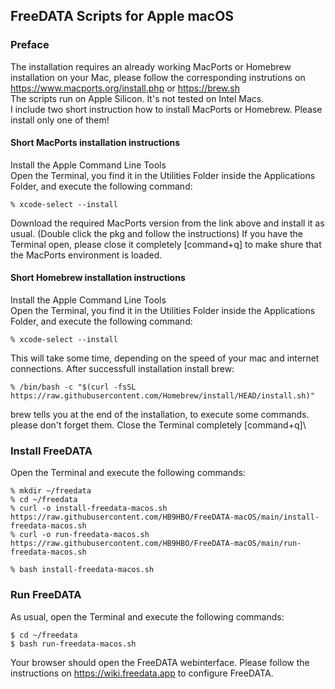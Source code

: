 ## FreeDATA Scripts for Apple macOS

### Preface
The installation requires an already working MacPorts or Homebrew installation on your Mac, please follow the corresponding instrutions on https://www.macports.org/install.php or https://brew.sh  
The scripts run on Apple Silicon. It's not tested on Intel Macs.\
I include two short instruction how to install MacPorts or Homebrew. Please install only one of them!


#### Short MacPorts installation instructions
Install the Apple Command Line Tools\
Open the Terminal, you find it in the Utilities Folder inside the Applications Folder, and execute the following command:
```
% xcode-select --install
```
Download the required MacPorts version from the link above and install it as usual. (Double click the pkg and follow the instructions) 
If you have the Terminal open, please close it completely [command+q] to make shure that the MacPorts environment is loaded.


#### Short Homebrew installation instructions
Install the Apple Command Line Tools\
Open the Terminal, you find it in the Utilities Folder inside the Applications Folder, and execute the following command:
```
% xcode-select --install
```
This will take some time, depending on the speed of your mac and internet connections. After successfull installation install brew:
```
% /bin/bash -c "$(curl -fsSL https://raw.githubusercontent.com/Homebrew/install/HEAD/install.sh)"
```
brew tells you at the end of the installation, to execute some commands. please don't forget them. Close the Terminal completely [command+q]\



### Install FreeDATA
Open the Terminal and execute the following commands:
```
% mkdir ~/freedata
% cd ~/freedata
% curl -o install-freedata-macos.sh https://raw.githubusercontent.com/HB9HBO/FreeDATA-macOS/main/install-freedata-macos.sh
% curl -o run-freedata-macos.sh https://raw.githubusercontent.com/HB9HBO/FreeDATA-macOS/main/run-freedata-macos.sh

% bash install-freedata-macos.sh
```


### Run FreeDATA
As usual, open the Terminal and execute the following commands:
```
$ cd ~/freedata
$ bash run-freedata-macos.sh
```
Your browser should open the FreeDATA webinterface. Please follow the instructions on https://wiki.freedata.app to configure FreeDATA.



